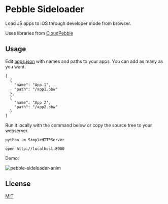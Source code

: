 # Pebble Sideloader

Load JS apps to iOS through developer mode from browser.

Uses libraries from [CloudPebble](https://github.com/pebble/cloudpebble/tree/master/ide/static/ide/js/libpebble)

## Usage

Edit [apps.json](apps.json) with names and paths to your apps. You can add as many as you want.

    [
      {
        "name": "App 1",
        "path": "/app1.pbw"
      },
      {
        "name": "App 2",
        "path": "/app2.pbw"
      }
    ]

Run it locally with the command below or copy the source tree to your webserver.

    python -m SimpleHTTPServer
    
    open http://localhost:8000
    
Demo:

![pebble-sideloader-anim](https://cloud.githubusercontent.com/assets/323725/4515125/cdc841c0-4ba9-11e4-887d-44cfc52b7a1f.gif)

## License

[MIT](LICENSE)
